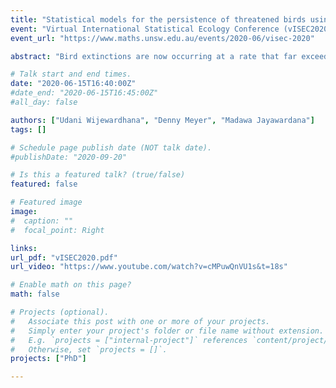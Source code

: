 ```yaml
---
title: "Statistical models for the persistence of threatened birds using citizen science data - PhD Research Overview"
event: "Virtual International Statistical Ecology Conference (vISEC2020)"
event_url: "https://www.maths.unsw.edu.au/events/2020-06/visec-2020"

abstract: "Bird extinctions are now occurring at a rate that far exceeds their speciation rate due to risk factors like climate change, habitat destruction, predation overhunting and toxic pollution. Each extinction diminishes the diversity and complexity of life on earth. If a bird species is lost, the benefits it might have been afforded are gone forever. There are no robust indicators of biodiversity conservation that can be used to complement existing national indicators of economic and social health. Therefore, this research addresses that important issue while implementing a robust persistence measure. The main objective of my research is to development of a novel and reliable measure of persistence to identify threatened bird species worldwide and extension of the results from birds to other animals."

# Talk start and end times.
date: "2020-06-15T16:40:00Z"
#date_end: "2020-06-15T16:45:00Z"
#all_day: false

authors: ["Udani Wijewardhana", "Denny Meyer", "Madawa Jayawardana"]
tags: []

# Schedule page publish date (NOT talk date).
#publishDate: "2020-09-20"

# Is this a featured talk? (true/false)
featured: false

# Featured image
image:
#  caption: ""
#  focal_point: Right

links:
url_pdf: "vISEC2020.pdf"
url_video: "https://www.youtube.com/watch?v=cMPuwQnVU1s&t=18s"

# Enable math on this page?
math: false

# Projects (optional).
#   Associate this post with one or more of your projects.
#   Simply enter your project's folder or file name without extension.
#   E.g. `projects = ["internal-project"]` references `content/project/deep-learning/index.md`.
#   Otherwise, set `projects = []`.
projects: ["PhD"]

---
```

